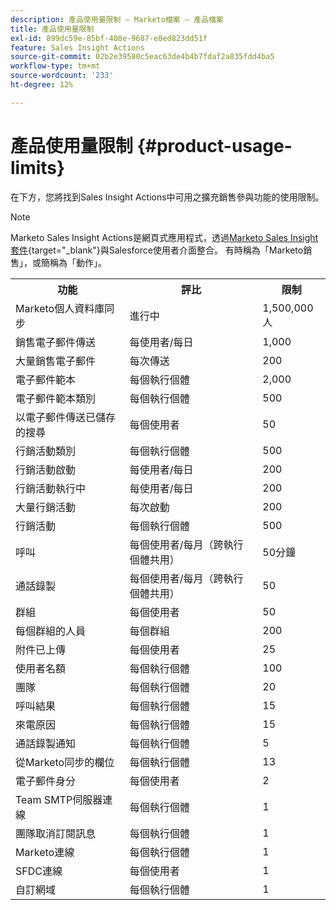 ```yaml
---
description: 產品使用量限制 — Marketo檔案 — 產品檔案
title: 產品使用量限制
exl-id: 899dc59e-85bf-408e-9687-e0ed823dd51f
feature: Sales Insight Actions
source-git-commit: 02b2e39580c5eac63de4b4b7fdaf2a835fdd4ba5
workflow-type: tm+mt
source-wordcount: '233'
ht-degree: 12%

---
```


# 產品使用量限制 {#product-usage-limits}

在下方，您將找到Sales Insight Actions中可用之擴充銷售參與功能的使用限制。

>[!NOTE]
>
>Marketo Sales Insight Actions是網頁式應用程式，透過[Marketo Sales Insight套件](/help/marketo/product-docs/marketo-sales-insight/msi-for-salesforce/installation/install-marketo-sales-insight-package-in-salesforce-appexchange.md){target="_blank"}與Salesforce使用者介面整合。 有時稱為「Marketo銷售」，或簡稱為「動作」。

<table>
  <th>功能</th>
  <th>評比</th>
  <th>限制</th>
 <tr>
  <td>Marketo個人資料庫同步</td>
  <td>進行中</td>
  <td>1,500,000人</td>
 </tr>
 <tr>
  <td>銷售電子郵件傳送</td>
  <td>每使用者/每日</td>
  <td>1,000</td>
 </tr>
 <tr>
  <td>大量銷售電子郵件</td>
  <td>每次傳送</td>
  <td>200</td>
 </tr>
 <tr>
  <td>電子郵件範本</td>
  <td>每個執行個體</td>
  <td>2,000</td>
 </tr>
 <tr>
  <td>電子郵件範本類別</td>
  <td>每個執行個體</td>
  <td>500</td>
 </tr>
 <tr>
  <td>以電子郵件傳送已儲存的搜尋</td>
  <td>每個使用者</td>
  <td>50</td>
 </tr>
 <tr>
  <td>行銷活動類別</td>
  <td>每個執行個體</td>
  <td>500</td>
 </tr>
 <tr>
  <td>行銷活動啟動</td>
  <td>每使用者/每日</td>
  <td>200</td>
 </tr>
 <tr>
  <td>行銷活動執行中</td>
  <td>每使用者/每日</td>
  <td>200</td>
 </tr>
 <tr>
  <td>大量行銷活動</td>
  <td>每次啟動</td>
  <td>200</td>
 </tr>
 <tr>
  <td>行銷活動</td>
  <td>每個執行個體</td>
  <td>500</td>
 </tr>
  <td>呼叫</td>
  <td>每個使用者/每月（跨執行個體共用）</td>
  <td>50分鐘</td>
 </tr>
 <tr>
  <td>通話錄製</td>
  <td>每個使用者/每月（跨執行個體共用）</td>
  <td>50</td>
 </tr>
 <tr>
  <td>群組</td>
  <td>每個使用者</td>
  <td>50</td>
 </tr>
 <tr>
  <td>每個群組的人員</td>
  <td>每個群組</td>
  <td>200</td>
 </tr>
 <tr>
  <td>附件已上傳</td>
  <td>每個使用者</td>
  <td>25</td>
 </tr>
 <tr>
  <td>使用者名額</td>
  <td>每個執行個體</td>
  <td>100</td>
 </tr>
 <tr>
  <td>團隊</td>
  <td>每個執行個體</td>
  <td>20</td>
 </tr>
 <tr>
  <td>呼叫結果</td>
  <td>每個執行個體</td>
  <td>15</td>
 </tr>
 <tr>
  <td>來電原因</td>
  <td>每個執行個體</td>
  <td>15</td>
 </tr>
 <tr>
  <td>通話錄製通知</td>
  <td>每個執行個體</td>
  <td>5</td>
 </tr>
 <tr>
  <td>從Marketo同步的欄位</td>
  <td>每個執行個體</td>
  <td>13</td>
 </tr>
  <td>電子郵件身分</td>
  <td>每個使用者</td>
  <td>2</td>
 </tr>
 <tr>
  <td>Team SMTP伺服器連線</td>
  <td>每個執行個體</td>
  <td>1</td>
 </tr>
 <tr>
  <td>團隊取消訂閱訊息</td>
  <td>每個執行個體</td>
  <td>1</td>
 </tr>
 <tr>
  <td>Marketo連線</td>
  <td>每個執行個體</td>
  <td>1</td>
 </tr>
 <tr>
  <td>SFDC連線</td>
  <td>每個使用者</td>
  <td>1</td>
 </tr>
 <tr>
  <td>自訂網域</td>
  <td>每個執行個體</td>
  <td>1</td>
 </tr>
</table>
